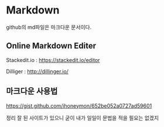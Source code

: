 # Markdown
github의 md파일은 마크다운 문서이다.

## Online Markdown Editer
Stackedit.io : https://stackedit.io/editor

Dilliger : http://dillinger.io/

## 마크다운 사용법
https://gist.github.com/ihoneymon/652be052a0727ad59601

정리 잘 된 사이트가 있으니 굳이 내가 일일이 문법을 적을 필요는 없겠지
